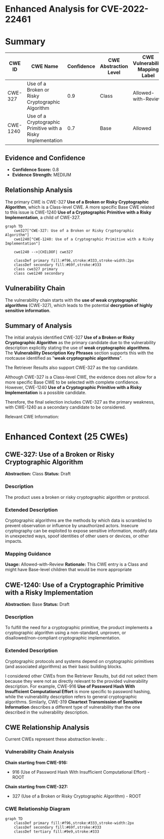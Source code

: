 # Enhanced Analysis for CVE-2022-22461

# Summary
| CWE ID | CWE Name | Confidence | CWE Abstraction Level | CWE Vulnerability Mapping Label | CWE-Vulnerability Mapping Notes |
|---|---|---|---|---|---|
| CWE-327 | Use of a Broken or Risky Cryptographic Algorithm | 0.9 | Class | Allowed-with-Review | Primary CWE |
| CWE-1240 | Use of a Cryptographic Primitive with a Risky Implementation | 0.7 | Base | Allowed | Secondary Candidate |

## Evidence and Confidence

*   **Confidence Score:** 0.8
*   **Evidence Strength:** MEDIUM

## Relationship Analysis
The primary CWE is CWE-327 **Use of a Broken or Risky Cryptographic Algorithm**, which is a Class-level CWE. A more specific Base CWE related to this issue is CWE-1240 **Use of a Cryptographic Primitive with a Risky Implementation**, a child of CWE-327.

```mermaid
graph TD
    cwe327["CWE-327: Use of a Broken or Risky Cryptographic Algorithm"]
    cwe1240["CWE-1240: Use of a Cryptographic Primitive with a Risky Implementation"]
    
    cwe1240 -->|CHILDOF| cwe327
    
    classDef primary fill:#f96,stroke:#333,stroke-width:2px
    classDef secondary fill:#69f,stroke:#333
    class cwe327 primary
    class cwe1240 secondary
```

## Vulnerability Chain
The vulnerability chain starts with the **use of weak cryptographic algorithms** (CWE-327), which leads to the potential **decryption of highly sensitive information**.

## Summary of Analysis
The initial analysis identified CWE-327 **Use of a Broken or Risky Cryptographic Algorithm** as the primary candidate due to the vulnerability description explicitly stating the use of **weak cryptographic algorithms**. The **Vulnerability Description Key Phrases** section supports this with the rootcause identified as "**weak cryptographic algorithms**".

The Retriever Results also support CWE-327 as the top candidate.

Although CWE-327 is a Class-level CWE, the evidence does not allow for a more specific Base CWE to be selected with complete confidence. However, CWE-1240 **Use of a Cryptographic Primitive with a Risky Implementation** is a possible candidate.

Therefore, the final selection includes CWE-327 as the primary weakness, with CWE-1240 as a secondary candidate to be considered.

Relevant CWE Information:

# Enhanced Context (25 CWEs)

## CWE-327: Use of a Broken or Risky Cryptographic Algorithm
**Abstraction:** Class
**Status:** Draft

### Description
The product uses a broken or risky cryptographic algorithm or protocol.

### Extended Description
Cryptographic algorithms are the methods by which data is scrambled to prevent observation or influence by unauthorized actors. Insecure cryptography can be exploited to expose sensitive information, modify data in unexpected ways, spoof identities of other users or devices, or other impacts.

### Mapping Guidance
**Usage:** Allowed-with-Review
**Rationale:** This CWE entry is a Class and might have Base-level children that would be more appropriate

## CWE-1240: Use of a Cryptographic Primitive with a Risky Implementation
**Abstraction:** Base
**Status:** Draft

### Description
To fulfill the need for a cryptographic primitive, the product implements a cryptographic algorithm using a non-standard, unproven, or disallowed/non-compliant cryptographic implementation.

### Extended Description
Cryptographic protocols and systems depend on cryptographic primitives (and associated algorithms) as their basic building blocks.

I considered other CWEs from the Retriever Results, but did not select them because they were not as directly relevant to the provided vulnerability description. For example, CWE-916 **Use of Password Hash With Insufficient Computational Effort** is more specific to password hashing, while the vulnerability description refers to general cryptographic algorithms. Similarly, CWE-319 **Cleartext Transmission of Sensitive Information** describes a different type of vulnerability than the one described in the vulnerability description.


## CWE Relationship Analysis

Current CWEs represent these abstraction levels: .


### Vulnerability Chain Analysis

**Chain starting from CWE-916:**
- 916 (Use of Password Hash With Insufficient Computational Effort) - ROOT


**Chain starting from CWE-327:**
- 327 (Use of a Broken or Risky Cryptographic Algorithm) - ROOT



### CWE Relationship Diagram

```mermaid
graph TD
    classDef primary fill:#f96,stroke:#333,stroke-width:2px
    classDef secondary fill:#69f,stroke:#333
    classDef tertiary fill:#9e9,stroke:#333
```